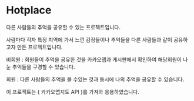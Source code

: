 # Hotplace
다른 사람들의 추억을 공유할 수 있는 프로젝트입니다.

사람마다 각자 특정 지역에 가서 느낀 감정들이나 추억들을 다른 사람들과 같이 공유하고자 만든 프로젝트입니다.

비회원 : 회원들이 추억을 공유한 것을 카카오맵과 게시판에서 확인하여 해당회원이 나눈 추억들을 구경할 수 있습니다.

회원 : 다른 사람들의 추억을 볼 수있는 것과 동시에 나의 추억을 공유할 수 있습니다.

이 프로젝트는 { 카카오맵지도 API }를 가져와 응용하였습니다.